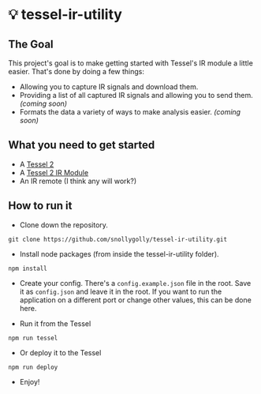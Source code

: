# :bulb: tessel-ir-utility

## The Goal
This project's goal is to make getting started with Tessel's IR module a little easier.  That's done by doing a few things:

- Allowing you to capture IR signals and download them.
- Providing a list of all captured IR signals and allowing you to send them. _(coming soon)_
- Formats the data a variety of ways to make analysis easier. _(coming soon)_

## What you need to get started

- A [Tessel 2](https://tessel.io/)
- A [Tessel 2 IR Module](https://tessel.io/modules#module-infrared)
- An IR remote (I think any will work?)

## How to run it

* Clone down the repository.
```
git clone https://github.com/snollygolly/tessel-ir-utility.git
```

* Install node packages (from inside the tessel-ir-utility folder).
```
npm install
```

* Create your config.  There's a `config.example.json` file in the root.  Save it as `config.json` and leave it in the root.  If you want to run the application on a different port or change other values, this can be done here.

* Run it from the Tessel
```
npm run tessel
```

* Or deploy it to the Tessel
```
npm run deploy
```

* Enjoy!
